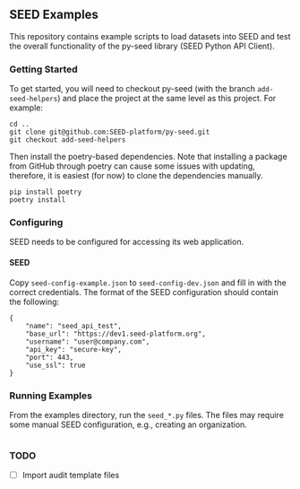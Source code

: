 ## SEED Examples

This repository contains example scripts to load datasets into SEED and test the overall functionality of the py-seed library (SEED Python API Client).

### Getting Started

To get started, you will need to checkout py-seed (with the branch `add-seed-helpers`) and place the project at the same level as this project. For example:

```
cd ..
git clone git@github.com:SEED-platform/py-seed.git
git checkout add-seed-helpers
```

Then install the poetry-based dependencies. Note that installing a package from GitHub through poetry can cause some issues with updating, therefore, it is easiest (for now) to clone the dependencies manually.

```
pip install poetry
poetry install
```

### Configuring

SEED needs to be configured for accessing its web application.

#### SEED

Copy `seed-config-example.json` to `seed-config-dev.json` and fill
in with the correct credentials. The format of the SEED configuration should contain the following:

```
{
    "name": "seed_api_test",
    "base_url": "https://dev1.seed-platform.org",
    "username": "user@company.com",
    "api_key": "secure-key",
    "port": 443,
    "use_ssl": true
}
```

### Running Examples

From the examples directory, run the `seed_*.py` files. The files may require some manual SEED configuration, e.g., creating an organization.

```bash

```

### TODO

- [ ] Import audit template files
